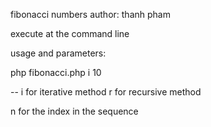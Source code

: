 fibonacci numbers 
author: thanh pham

execute at the command line

usage and parameters:

php fibonacci.php i 10

--
i for iterative method
r for recursive method

n for the index in the sequence

